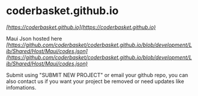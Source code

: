 # coderbasket.github.io
*[https://coderbasket.github.io](https://coderbasket.github.io)*

Maui Json hosted here
*[https://github.com/coderbasket/coderbasket.github.io/blob/development/Lib/Shared/Host/Maui/codes.json](https://github.com/coderbasket/coderbasket.github.io/blob/development/Lib/Shared/Host/Maui/codes.json)*

Submit  using "SUBMIT NEW PROJECT" or email your github repo, you can also contact us if you want your project be removed or need updates like infomations.
